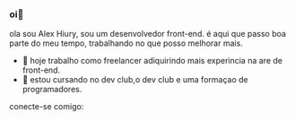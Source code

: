 ### oi👋

ola sou Alex Hiury, sou um desenvolvedor front-end.
é aqui que passo boa parte do meu tempo, trabalhando no que posso melhorar mais.


- 🔭 hoje trabalho como freelancer adiquirindo mais experincia na are de front-end.
- 🌱 estou cursando no dev club,o dev club e uma formaçao de programadores.

conecte-se comigo:
		


